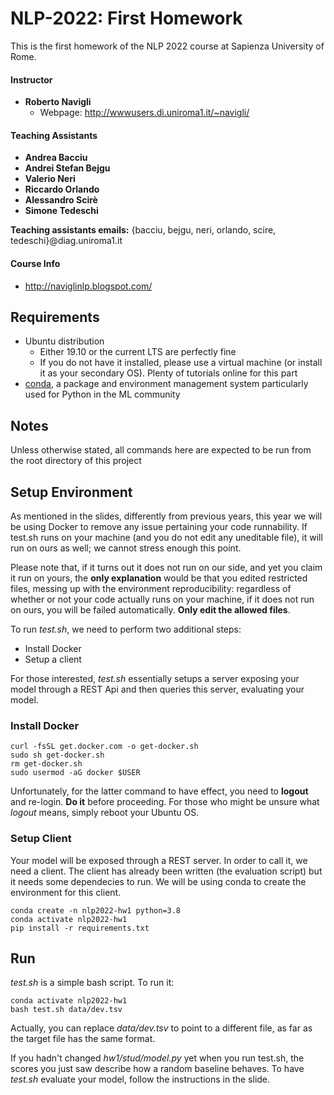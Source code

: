 # NLP-2022: First Homework
This is the first homework of the NLP 2022 course at Sapienza University of Rome.

#### Instructor
* **Roberto Navigli**
	* Webpage: http://wwwusers.di.uniroma1.it/~navigli/

#### Teaching Assistants
* **Andrea Bacciu**
* **Andrei Stefan Bejgu**
* **Valerio Neri**
* **Riccardo Orlando**
* **Alessandro Scirè**
* **Simone Tedeschi**

**Teaching assistants emails:**
{bacciu, bejgu, neri, orlando, scire, tedeschi}@diag.uniroma1.it

#### Course Info
* http://naviglinlp.blogspot.com/

## Requirements

* Ubuntu distribution
	* Either 19.10 or the current LTS are perfectly fine
	* If you do not have it installed, please use a virtual machine (or install it as your secondary OS). Plenty of tutorials online for this part
* [conda](https://docs.conda.io/projects/conda/en/latest/index.html), a package and environment management system particularly used for Python in the ML community

## Notes
Unless otherwise stated, all commands here are expected to be run from the root directory of this project

## Setup Environment

As mentioned in the slides, differently from previous years, this year we will be using Docker to remove any issue pertaining your code runnability. If test.sh runs
on your machine (and you do not edit any uneditable file), it will run on ours as well; we cannot stress enough this point.

Please note that, if it turns out it does not run on our side, and yet you claim it run on yours, the **only explanation** would be that you edited restricted files, 
messing up with the environment reproducibility: regardless of whether or not your code actually runs on your machine, if it does not run on ours, 
you will be failed automatically. **Only edit the allowed files**.

To run *test.sh*, we need to perform two additional steps:
* Install Docker
* Setup a client

For those interested, *test.sh* essentially setups a server exposing your model through a REST Api and then queries this server, evaluating your model.

### Install Docker

```
curl -fsSL get.docker.com -o get-docker.sh
sudo sh get-docker.sh
rm get-docker.sh
sudo usermod -aG docker $USER
```

Unfortunately, for the latter command to have effect, you need to **logout** and re-login. **Do it** before proceeding. For those who might be
unsure what *logout* means, simply reboot your Ubuntu OS.

### Setup Client

Your model will be exposed through a REST server. In order to call it, we need a client. The client has already been written
(the evaluation script) but it needs some dependecies to run. We will be using conda to create the environment for this client.

```
conda create -n nlp2022-hw1 python=3.8
conda activate nlp2022-hw1
pip install -r requirements.txt
```

## Run

*test.sh* is a simple bash script. To run it:

```
conda activate nlp2022-hw1
bash test.sh data/dev.tsv
```

Actually, you can replace *data/dev.tsv* to point to a different file, as far as the target file has the same format.

If you hadn't changed *hw1/stud/model.py* yet when you run test.sh, the scores you just saw describe how a random baseline
behaves. To have *test.sh* evaluate your model, follow the instructions in the slide.
